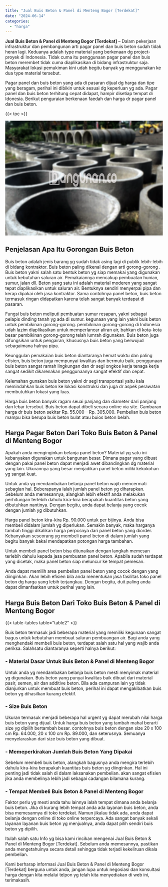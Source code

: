 ```yaml
---
title: "Jual Buis Beton & Panel di Menteng Bogor [Terdekat]"
date: "2024-06-14"
categories: 
  - "harga"
---
```


**Jual Buis Beton & Panel di Menteng Bogor \[Terdekat\]** – Dalam pekerjaan infrastruktur dan pembangunan arti pagar panel dan buis beton sudah tidak heran lagi. Keduanya adalah type material yang berkenaan dg project-proyek di Indonesia. Tidak cuma itu penggunaan pagar panel dan buis beton merembet tidak cuma diaplikasikan di bidang infrastruktur saja. Masyarakat lokasi pemukiman kini udah begitu banyak yg menggunakan ke dua type material tersebut.

Pagar panel dan buis beton yang ada di pasaran dijual dg harga dan tipe yang beragam, perihal ini dibikin untuk sesuai dg keperluan yg ada. Pagar panel dan buis beton terhitung cepat didapat, hampir disetiap tempat di Idonesia. Berikut penguraian berkenaan faedah dan harga dr pagar panel dan buis beton.

{{< toc >}}

![Jual Buis Beton & Panel di Menteng Bogor [Terdekat]](/images/jual-panel-buis-beton-murah-27.png)

## Penjelasan Apa Itu Gorongan Buis Beton

Buis beton adalah jenis barang yg sudah tidak asing lagi di publik lebih-lebih di bidang kontraktor. Buis beton paling dikenal dengan arti gorong-gorong . Buis beton yakni salah satu bentuk beton yg siap memakai yang digunakan untuk kebutuhan saluran air. Pemakaiannya mencakup pembuatan hunian, sumur, jalan dll. Beton yang satu ini adalah material moderen yang sangat tepat diaplikasikan untuk saluran air. Bentuknya sendiri menyerpai pipa dan kerap dipakai oleh jasa kontraktor. Sama contohnya panel beton, buis beton termasuk ringan didapatkan karena telah sangat banyak terdapat di pasaran.

Fungsi buis beton meliputi pembuatan sumur resapan, yakni sebagai pelapis dinding tanah yg ada di sumur. kegunaan yang lain yakni buis beton untuk pembikinan gorong-gorong. pembikinan gorong-gorong di Indonesia udah lazim diaplikasikan untuk memperlancar aliran air, bahkan di kota-kota besar pembikinan gorong-gorong telah lumrah digunakan. Buis beton juga difungsikan untuk pengairan, khususnya buis beton yang berwujud sebagaimana halnya pipa.

Keunggulan pemakaian buis beton diantaranya hemat waktu dan paling efisien, buis beton juga mempunyai kwalitas dan bermutu baik. penggunaan buis beton sangat ramah lingkungan dan dr segi ongkos kerja tenaga kerja sangat sedikit dikarenakan penggunaanya sangat efektif dan cepat.

Kelemahan gunakan buis beton yakni dr segi transportasi yaitu kala memindahkan buis beton ke lokasi konstruksi dan juga dr aspek perawatan membutuhkan lokasi yang luas.

Harga buis beton banyak ragam seuai panjang dan diameter dari panjang dan lebar tersebut. Buis beton dapat dibeli secara online via site. Gambaran harga dr buis beton sekitar Rp. 55.000 – Rp. 305.000. Pembelian buis beton mampu bisa berupa buis beton bulat atau buios beton belah.

## Harga Pagar Beton Dari Toko Buis Beton & Panel di Menteng Bogor

Apakah anda menginginkan belanja panel beton? Material yg satu ini kebanyakan digunakan untuk bangunan besar. Dimana pagar yang dibuat dengan pakai panel beton dapat menjadi awet dibandingkan dg material yang lain. Ukurannya yang besar menjadikan panel beton miliki kekokohan yg sangat kuat.

Untuk anda yg mendambakan belanja panel beton wajib mencermati sebagian hal. Beberapanya ialah jumlah panel beton yg diharapkan. Sebelum anda memesannya, alangkah lebih efektif anda melakukan perhitungan terlebih dahulu kira-kira berapakah kuantitas beton yang dibutuhkan nantinya. Dengan begitu, anda dapat belanja yang cocok dengan jumlah yg dibutuhkan.

Harga panel beton kira-kira Rp. 90.000 untuk per bijinya. Anda bisa membeli didalam jumlah yg diperlukan. Semakin banyak, maka harganya tambah tinggi dikalikan harga perpcsnya dari panel beton yang diorder. Kebanyakan seseorang yg membeli panel beton di dalam jumlah yang begitu banyak bakal mendapatkan potongan harga tambahan.

Untuk membeli panel beton bisa ditunaikan dengan langkah memesan terlebih dahulu kepada jasa pembuatan panel beton. Apabila sudah terdapat yang dicetak, maka panel beton siap meluncur ke tempat pemesan.

Anda dapat memilih area pembelian panel beton yang cocok dengan yang diinginkan. Akan lebih efisien bila anda menentukan jasa fasilitas toko panel beton dg harga yang lebih terjangkau. Dengan begitu, duit paling anda dapat dimanfaatkan untuk perihal yang lain.

## Harga Buis Beton Dari Toko Buis Beton & Panel di Menteng Bogor

{{< table-tables table="table2" >}}

Buis beton termasuk jadi beberapa material yang memiliki kegunaan sangat bagus untuk kebutuhan membuat saluran pembuangan air. Bagi anda yang menghendaki membeli buis beton, terdapat salah satu hal yang wajib anda periksa. Salahsatu diantaranya seperti halnya berikut:

### \- Material Dasar Untuk Buis Beton & Panel di Menteng Bogor

Untuk anda yg mendambakan belanja buis beton mesti menyimak material yg digunakan. Buis beton yang punyai kwalitas baik dibuat dari material pasir, semen, air dan additive beton. Bila ada campuran lain yg tidak dianjurkan untuk membuat buis beton, perihal ini dapat mengakibatkan buis beton yg dihasilkan kurang efektif.

### \- Size Buis Beton

Ukuran termasuk menjadi beberapa hal urgent yg dapat merubah nilai harga buis beton yang dijual. Untuk harga buis beton yang tambah mahal berarti size yg dipilih bertambah besar. contohnya buis beton dengan size 20 x 100 cm Rp. 64.000, 20 x 100 cm Rp. 89.000, dan seterusnya. Semuanya menyelaraskan dari size buis beton yang dibuat.

### \- Memeperkirakan Jumlah Buis Beton Yang Dipakai

Sebelum membeli buis beton, alangkah bagusnya anda mengira terlebih dahulu kira-kira berapakah kuantitas buis beton yg diinginkan. Hal ini penting jadi tidak salah di dalam laksanakan pembelian. akan sangat efisien jika anda membelinya lebih jadi sebagai cadangan bilamana kurang.

### \- Tempat Membeli Buis Beton & Panel di Menteng Bogor

Faktor perlu yg mesti anda tahu lainnya ialah tempat dimana anda belanja buis beton. Jika di kurang lebih tempat anda ada layanan buis beton, anda bisa memesannya di toko terdekat. Namun jikalau tidak ada, anda dapat belanja dengan online di toko online terpercaya. Ada sangat banyak sekali layanan layanan buis beton yg menjualnya, anda dapat pilih sendiri buis beton yg dipilih.

Itulah salah satu Info yg bisa kami rincikan mengenai Jual Buis Beton & Panel di Menteng Bogor \[Terdekat\]. Sebelum anda memesannya, pastikan anda mengetahuinya secara detail sehingga tidak terjadi kekeliruan dikala pembelian.

Kami berharap informasi Jual Buis Beton & Panel di Menteng Bogor \[Terdekat\] berguna untuk anda, jangan lupa untuk negosiasi dan konsultasi harga dengan kita melalui telpon yg telah kita menyediakan di web ini, terimakasih.
